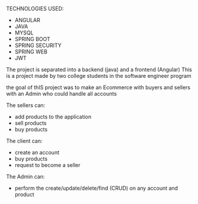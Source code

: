 TECHNOLOGIES USED:
- ANGULAR
- JAVA
- MYSQL
- SPRING BOOT
- SPRING SECURITY
- SPRING WEB
- JWT

The project is separated into a backend (java) and a frontend (Angular)
This is a project made by two college students in the software engineer program

the goal of thIS project was to make an Ecommerce with buyers and sellers with an Admin who could handle all accounts

The sellers can:
- add products to the application
- sell products
- buy products

The client can:
 - create an account
 - buy products
 - request to become a seller
 
 The Admin can:
 - perform the create/update/delete/find (CRUD) on any account and product
